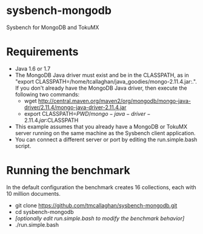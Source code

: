 sysbench-mongodb
================

Sysbench for MongoDB and TokuMX


Requirements
=====================

* Java 1.6 or 1.7
* The MongoDB Java driver must exist and be in the CLASSPATH, as in "export CLASSPATH=/home/tcallaghan/java_goodies/mongo-2.11.4.jar:.". If you don't already have the MongoDB Java driver, then execute the following two commands:
    * wget http://central.maven.org/maven2/org/mongodb/mongo-java-driver/2.11.4/mongo-java-driver-2.11.4.jar
    * export CLASSPATH=$PWD/mongo-java-driver-2.11.4.jar:$CLASSPATH
* This example assumes that you already have a MongoDB or TokuMX server running on the same machine as the Sysbench client application.
* You can connect a different server or port by editing the run.simple.bash script. 


Running the benchmark
=====================

In the default configuration the benchmark creates 16 collections, each with 10 million documents.

* git clone https://github.com/tmcallaghan/sysbench-mongodb.git
* cd sysbench-mongodb
* *[optionally edit run.simple.bash to modify the benchmark behavior]*
* ./run.simple.bash
